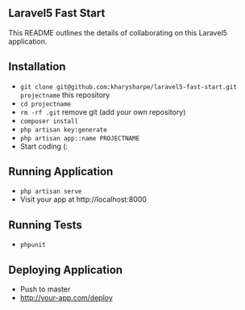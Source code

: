 ## Laravel5 Fast Start

This README outlines the details of collaborating on this Laravel5 application.

## Installation

* `git clone git@github.com:kharysharpe/laravel5-fast-start.git projectname` this repository
* `cd projectname`
* `rm -rf .git` remove git (add your own repository)
* `composer install`
* `php artisan key:generate`
* `php artisan app::name PROJECTNAME`
* Start coding (:


## Running Application

* `php artisan serve`
* Visit your app at http://localhost:8000

## Running Tests

* `phpunit`

## Deploying Application
* Push to master
* http://your-app.com/deploy


